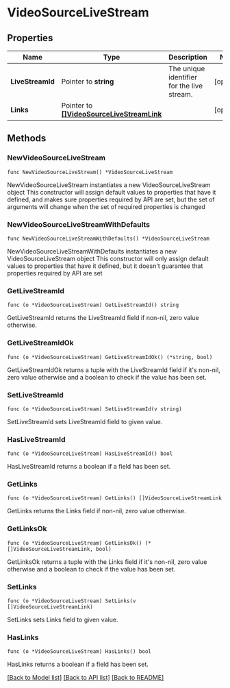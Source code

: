 # VideoSourceLiveStream

## Properties

Name | Type | Description | Notes
------------ | ------------- | ------------- | -------------
**LiveStreamId** | Pointer to **string** | The unique identifier for the live stream. | [optional] 
**Links** | Pointer to [**[]VideoSourceLiveStreamLink**](VideoSourceLiveStreamLink.md) |  | [optional] 

## Methods

### NewVideoSourceLiveStream

`func NewVideoSourceLiveStream() *VideoSourceLiveStream`

NewVideoSourceLiveStream instantiates a new VideoSourceLiveStream object
This constructor will assign default values to properties that have it defined,
and makes sure properties required by API are set, but the set of arguments
will change when the set of required properties is changed

### NewVideoSourceLiveStreamWithDefaults

`func NewVideoSourceLiveStreamWithDefaults() *VideoSourceLiveStream`

NewVideoSourceLiveStreamWithDefaults instantiates a new VideoSourceLiveStream object
This constructor will only assign default values to properties that have it defined,
but it doesn't guarantee that properties required by API are set

### GetLiveStreamId

`func (o *VideoSourceLiveStream) GetLiveStreamId() string`

GetLiveStreamId returns the LiveStreamId field if non-nil, zero value otherwise.

### GetLiveStreamIdOk

`func (o *VideoSourceLiveStream) GetLiveStreamIdOk() (*string, bool)`

GetLiveStreamIdOk returns a tuple with the LiveStreamId field if it's non-nil, zero value otherwise
and a boolean to check if the value has been set.

### SetLiveStreamId

`func (o *VideoSourceLiveStream) SetLiveStreamId(v string)`

SetLiveStreamId sets LiveStreamId field to given value.

### HasLiveStreamId

`func (o *VideoSourceLiveStream) HasLiveStreamId() bool`

HasLiveStreamId returns a boolean if a field has been set.

### GetLinks

`func (o *VideoSourceLiveStream) GetLinks() []VideoSourceLiveStreamLink`

GetLinks returns the Links field if non-nil, zero value otherwise.

### GetLinksOk

`func (o *VideoSourceLiveStream) GetLinksOk() (*[]VideoSourceLiveStreamLink, bool)`

GetLinksOk returns a tuple with the Links field if it's non-nil, zero value otherwise
and a boolean to check if the value has been set.

### SetLinks

`func (o *VideoSourceLiveStream) SetLinks(v []VideoSourceLiveStreamLink)`

SetLinks sets Links field to given value.

### HasLinks

`func (o *VideoSourceLiveStream) HasLinks() bool`

HasLinks returns a boolean if a field has been set.


[[Back to Model list]](../README.md#documentation-for-models) [[Back to API list]](../README.md#documentation-for-api-endpoints) [[Back to README]](../README.md)



